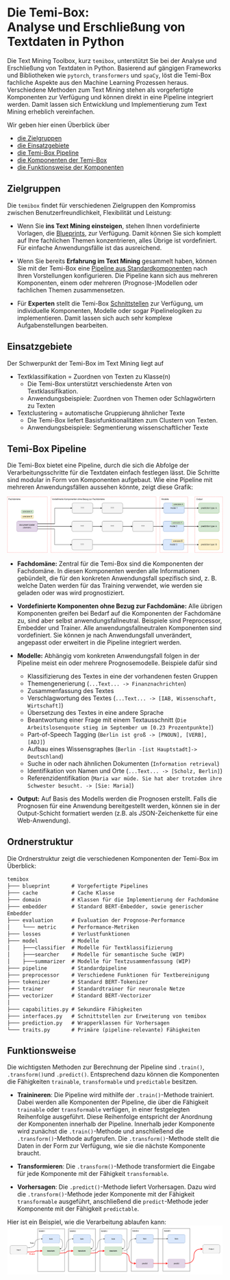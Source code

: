 ﻿# Die Temi-Box: <br>Analyse und Erschließung von Textdaten in Python

Die Text Mining Toolbox, kurz `temibox`, unterstützt Sie bei der Analyse und Erschließung von Textdaten in Python. 
Basierend auf gängigen Frameworks und Bibliotheken wie `pytorch`, `transformers` und `spaCy`, löst die Temi-Box fachliche Aspekte aus den Machine Learning Prozessen heraus. 
Verschiedene Methoden zum Text Mining stehen als vorgefertigte Komponenten zur Verfügung und können direkt in eine Pipeline integriert werden. 
Damit lassen sich Entwicklung und Implementierung zum Text Mining erheblich vereinfachen. 

Wir geben hier einen Überblick über 
- [die Zielgruppen](#zielgruppen)
- [die Einsatzgebiete](#einsatzgebiete)
- [die Temi-Box Pipeline](#temi-box-pipeline)
- [die Komponenten der Temi-Box](#ordnerstruktur)
- [die Funktionsweise der Komponenten](#funktionsweise)

## Zielgruppen

Die `temibox` findet für verschiedenen Zielgruppen den Kompromiss zwischen Benutzerfreundlichkeit, Flexibilität und Leistung:

- Wenn Sie **ins Text Mining einsteigen**, stehen Ihnen vordefinierte Vorlagen, die [Blueprints](04_blueprints.md), zur Verfügung. Damit können Sie sich
komplett auf Ihre fachlichen Themen konzentrieren, alles Übrige ist vordefiniert. Für einfache Anwendungsfälle ist das ausreichend.

- Wenn Sie bereits **Erfahrung im Text Mining** gesammelt haben, können Sie mit der Temi-Box eine [Pipeline aus Standardkomponenten](03_step_by_step.md) nach Ihren Vorstellungen konfigurieren. 
Die Pipeline kann sich aus mehreren Komponenten, einem oder mehreren (Prognose-)Modellen oder fachlichen Themen zusammensetzen. 

- Für **Experten** stellt die Temi-Box [Schnittstellen](08_extensibility.md) zur Verfügung, um individuelle Komponenten, Modelle oder sogar Pipelinelogiken zu implementieren. 
Damit lassen sich auch sehr komplexe Aufgabenstellungen bearbeiten. 

 
## Einsatzgebiete

Der Schwerpunkt der Temi-Box im Text Mining liegt auf
- Textklassifikation = Zuordnen von Texten zu Klasse(n) 
    - Die Temi-Box unterstützt verschiedenste Arten von Textklassifikation.
    - Anwendungsbeispiele: Zuordnen von Themen oder Schlagwörtern zu Texten
- Textclustering = automatische Gruppierung ähnlicher Texte
    - Die Temi-Box liefert Basisfunktionalitäten zum Clustern von Texten.
    - Anwendungsbeispiele: Segmentierung wissenschaftlicher Texte



## Temi-Box Pipeline

Die Temi-Box bietet eine Pipeline, durch die sich die Abfolge der Verarbeitungsschritte für die Textdaten einfach festlegen lässt. 
Die Schritte sind modular in Form von Komponenten aufgebaut. 
Wie eine Pipeline mit mehreren Anwendungsfällen aussehen könnte, zeigt diese Grafik:

![Grundkonzept](assets/temibox_grundkonzept.png)

- **Fachdomäne:** Zentral für die Temi-Box sind die Komponenten der Fachdomäne. 
In diesen Komponenten werden alle Informationen gebündelt, die für den konkreten Anwendungsfall spezifisch sind, z. B. welche Daten werden für das Training verwendet, wie werden sie geladen oder was wird prognostiziert.

- **Vordefinierte Komponenten ohne Bezug zur Fachdomäne:** Alle übrigen Komponenten greifen bei Bedarf auf die Komponenten der Fachdomäne zu, sind aber selbst anwendungsfallneutral. 
Beispiele sind Preprocessor, Embedder und Trainer.
Alle anwendungsfallneutralen Komponenten sind vordefiniert. Sie können je nach Anwendungsfall unverändert, angepasst oder erweitert in die Pipeline integriert werden.

- **Modelle:** Abhängig vom konkreten Anwendungsfall folgen in der Pipeline meist ein oder mehrere Prognosemodelle. Beispiele dafür sind
     * Klassifizierung des Textes in eine der vorhandenen festen Gruppen
     * Themengenerierung (`...Text... -> Finanznachrichten`)
     * Zusammenfassung des Textes
     * Verschlagwortung des Textes (`...Text... -> [IAB, Wissenschaft, Wirtschaft]`)
     * Übersetzung des Textes in eine andere Sprache
     * Beantwortung einer Frage mit einem Textausschnitt (`Die Arbeitslosenquote stieg im September um [0.23 Prozentpunkte]`)
     * Part-of-Speech Tagging (`Berlin ist groß -> [PNOUN], [VERB], [ADJ]`)
     * Aufbau eines Wissensgraphes (`Berlin -[ist Hauptstadt]-> Deutschland`)
     * Suche in oder nach ähnlichen Dokumenten (`Information retrieval`)
     * Identifikation von Namen und Orte (`...Text... -> [Scholz, Berlin]`)
     * Referenzidentifikation (`Maria war müde. Sie hat aber trotzdem ihre Schwester besucht. -> [Sie: Maria]`)

- **Output:** Auf Basis des Modells werden die Prognosen erstellt. 
Falls die Prognosen für eine Anwendung bereitgestellt werden, können sie in der Output-Schicht formatiert werden (z.B. als JSON-Zeichenkette für eine Web-Anwendung).


## Ordnerstruktur

Die Ordnerstruktur zeigt die verschiedenen Komponenten der Temi-Box im Überblick:

```shell
temibox
├─── blueprint       # Vorgefertigte Pipelines
├─── cache           # Cache Klasse
├─── domain          # Klassen für die Implementierung der Fachdomäne
├─── embedder        # Standard BERT-Embedder, sowie generischer Embedder
├─── evaluation      # Evaluation der Prognose-Performance
│    └─── metric     # Performance-Metriken
├─── losses          # Verlustfunktionen
├─── model           # Modelle
│    ├───classifier  # Modelle für Textklassifizierung
│    ├───searcher    # Modelle für semantische Suche (WIP)
│    ├───summarizer  # Modelle für Textzusammenfassung (WIP)
├─── pipeline        # Standardpipeline
├─── preprocessor    # Verschiedene Funktionen für Textbereinigung
├─── tokenizer       # Standard BERT-Tokenizer
├─── trainer         # Standardtrainer für neuronale Netze
├─── vectorizer      # Standard BERT-Vectorizer
│
├─── capabilities.py # Sekundäre Fähigkeiten
├─── interfaces.py   # Schnittstellen zur Erweiterung von temibox
├─── prediction.py   # Wrapperklassen für Vorhersagen
└─── traits.py       # Primäre (pipeline-relevante) Fähigkeiten
```


## Funktionsweise

Die wichtigsten Methoden zur Berechnung der Pipeline sind `.train()`, `.transform()`und `.predict()`. 
Entsprechend dazu können die Komponenten die Fähigkeiten `trainable`, `transformable` und `predictable` besitzen.

- **Trainineren**: Die Pipeline wird mithilfe der `.train()`-Methode trainiert. 
Dabei werden alle Komponenten der Pipeline, die über die Fähigkeit `trainable` oder `transformable` verfügen, in einer festgelegten Reihenfolge ausgeführt. 
Diese Reihenfolge entspricht der Anordnung der Komponenten innerhalb der Pipeline. 
Innerhalb jeder Komponente wird zunächst die `.train()`-Methode und anschließend die `.transform()`-Methode aufgerufen. Die `.transform()`-Methode stellt die Daten in der Form zur Verfügung, wie sie die nächste Komponente braucht.

- **Transformieren**: Die `.transform()`-Methode transformiert die Eingabe für jede Komponente mit der Fähigkeit `transformable`. 

- **Vorhersagen**: Die `.predict()`-Methode liefert Vorhersagen.
Dazu wird die `.transform()`-Methode jeder Komponente mit der Fähigkeit `transformable` ausgeführt, anschließend die `predict`-Methode jeder Komponente mit der Fähigkeit `predictable`.

Hier ist ein Beispiel, wie die Verarbeitung ablaufen kann: 
![generische Pipeline](assets/generic_pipeline.png)



